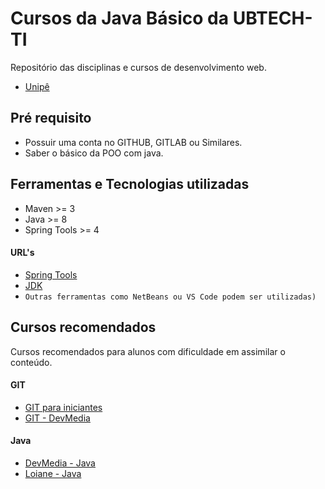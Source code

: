 # Cursos da Java Básico da UBTECH-TI
Repositório das disciplinas e cursos de desenvolvimento web.
- [Unipê](http://unipe.edu.br)


## Pré requisito
- Possuir uma conta no GITHUB, GITLAB ou Similares.
- Saber o básico da POO com java. 

## Ferramentas e Tecnologias utilizadas

- Maven >= 3
- Java >= 8
- Spring Tools >= 4

#### URL's 
- [Spring Tools](https://spring.io/tools)
- [JDK](https://jdk.java.net/java-se-ri/11)
- ```Outras ferramentas como NetBeans ou VS Code podem ser utilizadas)```

## Cursos recomendados

Cursos recomendados para alunos com dificuldade em assimilar o conteúdo. 

#### GIT
- [GIT para iniciantes](https://www.udemy.com/git-e-github-para-iniciantes/)
- [GIT - DevMedia](https://www.devmedia.com.br/guia/git-e-github/37585)

#### Java
- [DevMedia - Java](https://www.devmedia.com.br/guia/programador-java/37809)
- [Loiane - Java](https://loiane.training/curso/java-basico)

